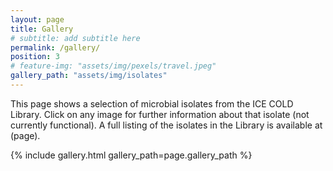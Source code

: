 ```yaml
---
layout: page
title: Gallery
# subtitle: add subtitle here
permalink: /gallery/
position: 3
# feature-img: "assets/img/pexels/travel.jpeg"
gallery_path: "assets/img/isolates"
---
```


This page shows a selection of microbial isolates from the ICE COLD Library. Click on any image for further information about that isolate (not currently functional). A full listing of the isolates in the Library is available at (page).

{% include gallery.html gallery_path=page.gallery_path %}
